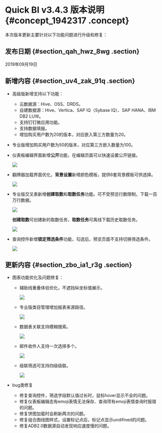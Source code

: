 # Quick BI v3.4.3 版本说明 {#concept_1942317 .concept}

本次版本更新主要针对以下功能问题进行升级和修复：

## 发布日期 {#section_qah_hwz_8wg .section}

2019年09月19日

## 新增内容 {#section_uv4_zak_91q .section}

-   高级版新增支持以下功能：

    -   云数据源：Hive、OSS、DRDS。
    -   自建数据源：Hive、Vertica、SAP IQ（Sybase IQ）、SAP HANA、IBM DB2 LUW。
    -   支持钉钉微应用功能。
    -   支持数据填报。
    -   增加购买用户数为20的版本，对应嵌入第三方数量为20。
-   专业版增加购买用户数为50的版本，对应第三方嵌入数量为100。

-   仪表板编辑界面新增**公开**功能，在编辑页面可以快速设置公开链接。

    ![](http://static-aliyun-doc.oss-cn-hangzhou.aliyuncs.com/assets/img/1541048/156886064159316_zh-CN.png)

-   翻牌器加载界面优化，**背景设置**新增颜色模板，提供6套背景模板可供选择。

    ![](http://static-aliyun-doc.oss-cn-hangzhou.aliyuncs.com/assets/img/1541048/156886064159314_zh-CN.png)

-   专业版交叉表新增**创建取数**和**取数任务**功能。可不受预览行数限制，下载一百万行数据。

    ![](http://static-aliyun-doc.oss-cn-hangzhou.aliyuncs.com/assets/img/1541048/156886064159319_zh-CN.png)

    **创建取数**可创建新的取数任务，**取数任务**可离线下载历史取数任务。

    ![](http://static-aliyun-doc.oss-cn-hangzhou.aliyuncs.com/assets/img/1541048/156886064159318_zh-CN.png)

-   查询控件新增**锁定筛选条件**功能，勾选后，预览页面不支持切换筛选条件。

    ![](http://static-aliyun-doc.oss-cn-hangzhou.aliyuncs.com/assets/img/1541048/156886064159511_zh-CN.png)


## 更新内容 {#section_zbo_ia1_r3g .section}

-   图表功能优化及问题修复：
    -   辅助线重叠体验优化，不遮挡纵坐标值展示。

        ![](http://static-aliyun-doc.oss-cn-hangzhou.aliyuncs.com/assets/img/1541048/156886064159313_zh-CN.png)

    -   专业版类目管理增加报表来源路径。

        ![](http://static-aliyun-doc.oss-cn-hangzhou.aliyuncs.com/assets/img/1541048/156886064159320_zh-CN.png)

    -   数据表关联支持模糊搜索。

        ![](http://static-aliyun-doc.oss-cn-hangzhou.aliyuncs.com/assets/img/1541048/156886064159322_zh-CN.png)

    -   邮件收件人支持一次选择多个。

        ![](http://static-aliyun-doc.oss-cn-hangzhou.aliyuncs.com/assets/img/1541048/156886064259323_zh-CN.png)

    -   级联筛选可支持四级级联。

        ![](http://static-aliyun-doc.oss-cn-hangzhou.aliyuncs.com/assets/img/1541048/156886064259512_zh-CN.png)

-   bug类修复
    -   修复查询控件，筛选字段默认值过长时，鼠标hover显示不全的问题。
    -   修复仪表板编辑态有emoji表情无法保存、查询项有emoji表情查询时报错的问题。
    -   修复饼图加载时会刷新两次的问题。
    -   修复组合图线图样式，设置标记点后，标记点显示undifined的问题。
    -   修复ADB2.0数据源自动发现响应速度慢的问题。

